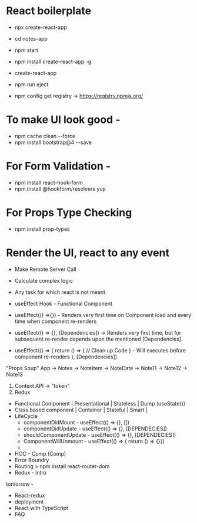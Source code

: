 # React boilerplate
- npx create-react-app <project-name>
- cd notes-app
- npm start


- npm install create-react-app -g
- create-react-app <project-name>

- npm run eject 

- npm config get registry -> https://registry.npmjs.org/

# To make UI look good -
- npm cache clean --force
- npm install bootstrap@4 --save

# For Form Validation - 
- npm install react-hook-form
- npm install @hookform/resolvers yup

# For Props Type Checking
- npm install prop-types

# Render the UI, react to any event
- Make Remote Server Call
- Calculate complex logic
- Any task for which react is not meant

- useEffect Hook - Functional Component

- useEffect(() =>{}) - Renders very first time on Component load and every time when component re-renders

- useEffect(() => {}, [Dependencies]) -> Renders very first time, but for subsequent re-render depends upon the mentioned [Dependencies].

- useEffect(() => {
    return () => { // Clean up Code }     - Will executes before component re-renders 
}, [Dependencies])


"Props Soup"
App -> Notes -> NoteItem -> NoteDate -> Note11 -> Note12 -> Note13
1. Context API -> "token"
2. Redux



- Functional Component | Presentational | Stateless | Dump (useState())
- Class based component | Container | Stateful | Smart | 
- LifeCycle
    - componentDidMount - useEffect(() => {}, [])
    - componentDidUpdate - useEffect(() => {}, [DEPENDECIES])
    - shouldComponentUpdate - useEffect(() => {}, [DEPENDECIES])
    - ComponentWillUnmount - useEffect(() => { return () => {}})
    - 
- HOC - Comp (Comp)
- Error Boundry
- Routing > npm install react-router-dom
- Redux - intro

tomorrow - 
- React-redux
- deployment
- React with TypeScript
- FAQ